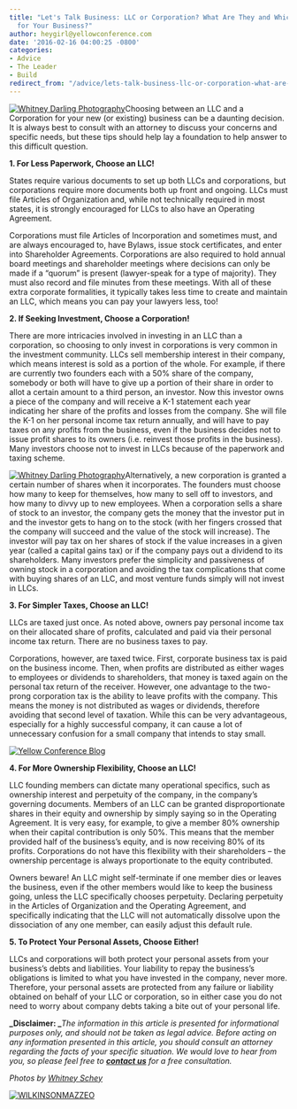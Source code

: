 ```yaml
---
title: "Let's Talk Business: LLC or Corporation? What Are They and Which is Best
  for Your Business?"
author: heygirl@yellowconference.com
date: '2016-02-16 04:00:25 -0800'
categories:
- Advice
- The Leader
- Build
redirect_from: "/advice/lets-talk-business-llc-or-corporation-what-are-they-and-which-is-best-for-you/"
---
```


[![Whitney Darling Photography](https://yellow-blog-images.imgix.net/2016/02/kiana2.jpg)](https://yellow-blog-images.imgix.net/2016/02/kiana2.jpg)Choosing
between an LLC and a Corporation for your new (or existing) business can be a daunting decision. It
is always best to consult with an attorney to discuss your concerns and specific needs, but these
tips should help lay a foundation to help answer to this difficult question.

**1\. For Less Paperwork, Choose an LLC!**

States require various documents to set up both LLCs and corporations, but corporations require more
documents both up front and ongoing. LLCs must file Articles of Organization and, while not
technically required in most states, it is strongly encouraged for LLCs to also have an Operating
Agreement.

Corporations must file Articles of Incorporation and sometimes must, and are always encouraged to,
have Bylaws, issue stock certificates, and enter into Shareholder Agreements. Corporations are also
required to hold annual board meetings and shareholder meetings where decisions can only be made if
a “quorum” is present (lawyer-speak for a type of majority). They must also record and file minutes
from these meetings. With all of these extra corporate formalities, it typically takes less time to
create and maintain an LLC, which means you can pay your lawyers less, too!

**2\. If Seeking Investment, Choose a Corporation!**

There are more intricacies involved in investing in an LLC than a corporation, so choosing to only
invest in corporations is very common in the investment community. LLCs sell membership interest in
their company, which means interest is sold as a portion of the whole. For example, if there are
currently two founders each with a 50% share of the company, somebody or both will have to give up a
portion of their share in order to allot a certain amount to a third person, an investor. Now this
investor owns a piece of the company and will receive a K-1 statement each year indicating her share
of the profits and losses from the company. She will file the K-1 on her personal income tax return
annually, and will have to pay taxes on any profits from the business, even if the business decides
not to issue profit shares to its owners (i.e. reinvest those profits in the business). Many
investors choose not to invest in LLCs because of the paperwork and taxing scheme.

[![Whitney Darling Photography](https://yellow-blog-images.imgix.net/2016/02/IMG_0507.jpg)](https://yellow-blog-images.imgix.net/2016/02/IMG_0507.jpg)Alternatively,
a new corporation is granted a certain number of shares when it incorporates. The founders must
choose how many to keep for themselves, how many to sell off to investors, and how many to divvy up
to new employees. When a corporation sells a share of stock to an investor, the company gets the
money that the investor put in and the investor gets to hang on to the stock (with her fingers
crossed that the company will succeed and the value of the stock will increase). The investor will
pay tax on her shares of stock if the value increases in a given year (called a capital gains tax)
or if the company pays out a dividend to its shareholders. Many investors prefer the simplicity and
passiveness of owning stock in a corporation and avoiding the tax complications that come with
buying shares of an LLC, and most venture funds simply will not invest in LLCs.

**3\. For Simpler Taxes, Choose an LLC!**

LLCs are taxed just once. As noted above, owners pay personal income tax on their allocated share of
profits, calculated and paid via their personal income tax return. There are no business taxes to
pay.

Corporations, however, are taxed twice. First, corporate business tax is paid on the business
income. Then, when profits are distributed as either wages to employees or dividends to
shareholders, that money is taxed again on the personal tax return of the receiver. However, one
advantage to the two-prong corporation tax is the ability to leave profits with the company. This
means the money is not distributed as wages or dividends, therefore avoiding that second level of
taxation. While this can be very advantageous, especially for a highly successful company, it can
cause a lot of unnecessary confusion for a small company that intends to stay small.

[![Yellow Conference Blog](https://yellow-blog-images.imgix.net/2016/02/IMG_0539.jpg)](https://yellow-blog-images.imgix.net/2016/02/IMG_0539.jpg)

**4\. For More Ownership Flexibility, Choose an LLC!**

LLC founding members can dictate many operational specifics, such as ownership interest and
perpetuity of the company, in the company’s governing documents. Members of an LLC can be granted
disproportionate shares in their equity and ownership by simply saying so in the Operating
Agreement. It is very easy, for example, to give a member 80% ownership when their capital
contribution is only 50%. This means that the member provided half of the business’s equity, and is
now receiving 80% of its profits. Corporations do not have this flexibility with their shareholders
– the ownership percentage is always proportionate to the equity contributed.

Owners beware! An LLC might self-terminate if one member dies or leaves the business, even if the
other members would like to keep the business going, unless the LLC specifically chooses perpetuity.
Declaring perpetuity in the Articles of Organization and the Operating Agreement, and specifically
indicating that the LLC will not automatically dissolve upon the dissociation of any one member, can
easily adjust this default rule.

**5\. To Protect Your Personal Assets, Choose Either!**

LLCs and corporations will both protect your personal assets from your business’s debts and
liabilities. Your liability to repay the business’s obligations is limited to what you have invested
in the company, never more. Therefore, your personal assets are protected from any failure or
liability obtained on behalf of your LLC or corporation, so in either case you do not need to worry
about company debts taking a bite out of your personal life.

**_Disclaimer: _**_The information in this article is presented for informational purposes only, and
should not be taken as legal advice. Before acting on any information presented in this article, you
should consult an attorney regarding the facts of your specific situation. We would love to hear
from you, so please feel free to _[**_contact us_**](http://www.wilkinsonmazzeo.com/)_ for a free
consultation._

_Photos by [Whitney Schey](http://whitneydarling.com/lifestyle-kiana-scott/)_

[![WILKINSONMAZZEO](https://yellow-blog-images.imgix.net/2016/02/WILKINSONMAZZEO.jpg)](http://wilkinsonmazzeo.com/)
